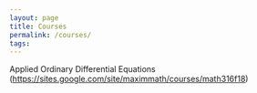 ```yaml
---
layout: page
title: Courses
permalink: /courses/
tags: 
---
```


Applied Ordinary Differential Equations
(https://sites.google.com/site/maximmath/courses/math316f18)
